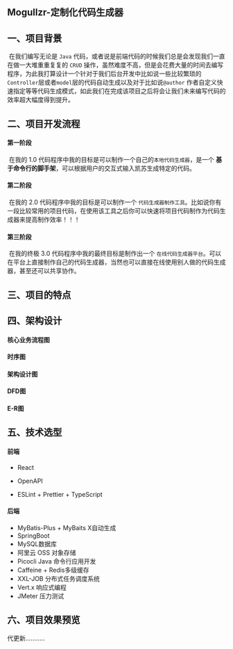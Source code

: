 ## Mogullzr-定制化代码生成器
## 一、项目背景

​	在我们编写无论是 `Java` 代码，或者说是前端代码的时候我们总是会发现我们一直在做一大堆重重复复的 `CRUD` 操作，虽然难度不高，但是会花费大量的时间去编写程序，为此我打算设计一个针对于我们后台开发中比如说一些比较繁琐的`Controller`层或者`model`层的代码自动生成以及对于比如说`@author` 作者自定义快速指定等等代码生成模式，如此我们在完成该项目之后将会让我们未来编写代码的效率超大幅度得到提升。



## 二、项目开发流程

#### 第一阶段

​	在我的 1.0 代码程序中我的目标是可以制作一个自己的`本地代码生成器`，是一个 **基于命令行的脚手架**，可以根据用户的交互式输入凯苏生成特定的代码。



#### 第二阶段

​	在我的 2.0 代码程序中我的目标是可以制作一个 `代码生成器制作工具`。比如说你有一段比较常用的项目代码，在使用该工具之后你可以快速将项目代码制作为代码生成器来提高制作效率！！！



#### 第三阶段

​	在我的终极 3.0 代码程序中我的最终目标是制作出一个 `在线代码生成器平台`。可以在平台上直接制作自己的代码生成器，当然也可以直接在线使用别人做的代码生成器，甚至还可以共享协作。



## 三、项目的特点



## 四、架构设计

#### 核心业务流程图



#### 时序图



#### 架构设计图



#### DFD图



#### E-R图



## 五、技术选型

#### 前端

- React

- OpenAPI

- ESLint + Prettier + TypeScript

  

#### 后端

- MyBatis-Plus + MyBaits X自动生成
- SpringBoot
- MySQL数据库
- 阿里云 OSS 对象存储
- Picocli Java 命令行应用开发
- Caffeine + Redis多级缓存
- XXL-JOB 分布式任务调度系统
- Vert.x 响应式编程
- JMeter 压力测试



## 六、项目效果预览

代更新...........